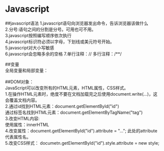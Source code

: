 # Javascript  
##javascript语法
1.javascript语句向浏览器发出命令，告诉浏览器该做什么  
2.分号:语句之间的分割是分号。可用也可不用。  
3.javascript按照编写顺序依次执行  
4.javascript标识符必须以字母，下划线或美元符号开始。  
5.javascript对大小写敏感  
6.javascript会忽略多余的空格
7.单行注释：//   多行注释：/**/  

##变量  
        全局变量和局部变量：  
            <script>
            var a=10; //全局变量
            function(){
             var b= 20; //局部变量
                x=30;  //全局变量
            }
            </script>  
##DOM对象：  
        JavaScript可以改变所有的HTML元素，HTML属性，CSS样式。  
        1.在操作HTML元素时，绝度不要在文档加载完之后使用document.write(...)，这会覆盖文档内容。  
        2.通过id找到HTML元素：document.getElementById("id")  
          通过标签名找到HTML元素：document.getElementByTagName("tag")  
        3.改变HTML内容:  
          使用属性：innerHTML  
        4.改变属性：document.getElementById("id").attribute = "..."; 此处的attribute代表属性名。  
        5.改变CSS样式： documetn.getElementById("id").style.attribute = new style;
